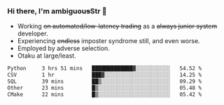 ### Hi there, I'm ambiguou~~s~~Str 👋

<!--
**ambiguoustexture/ambiguoustexture** is a ✨ _special_ ✨ repository because its `README.md` (this file) appears on your GitHub profile.

Here are some ideas to get you started:
-->
- Working ~~on automated/low-latency trading~~ as a ~~always junior system~~ developer.
- Experiencing ~~endless~~ imposter syndrome still, and even worse.
- Employed by adverse selection.
- Otaku at large/least.

<!--START_SECTION:waka-->

```txt
Python     3 hrs 51 mins   █████████████▓░░░░░░░░░░░   54.52 %
CSV        1 hr            ███▓░░░░░░░░░░░░░░░░░░░░░   14.25 %
SQL        39 mins         ██▒░░░░░░░░░░░░░░░░░░░░░░   09.29 %
Other      23 mins         █▒░░░░░░░░░░░░░░░░░░░░░░░   05.48 %
CMake      22 mins         █▒░░░░░░░░░░░░░░░░░░░░░░░   05.42 %
```

<!--END_SECTION:waka-->
